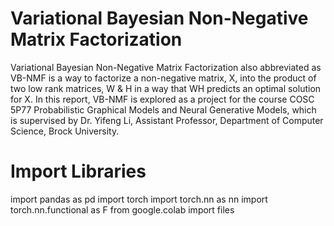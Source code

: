 # Variational Bayesian Non-Negative Matrix Factorization
Variational Bayesian Non-Negative Matrix Factorization
also abbreviated as VB-NMF is a way to
factorize a non-negative matrix, X, into the product
of two low rank matrices, W & H in a way
that WH predicts an optimal solution for X. In
this report, VB-NMF is explored as a project for
the course COSC 5P77 Probabilistic Graphical
Models and Neural Generative Models, which is
supervised by Dr. Yifeng Li, Assistant Professor,
Department of Computer Science, Brock University.

# Import Libraries
  import pandas as pd
  import torch
  import torch.nn as nn
  import torch.nn.functional as F
  from google.colab import files
